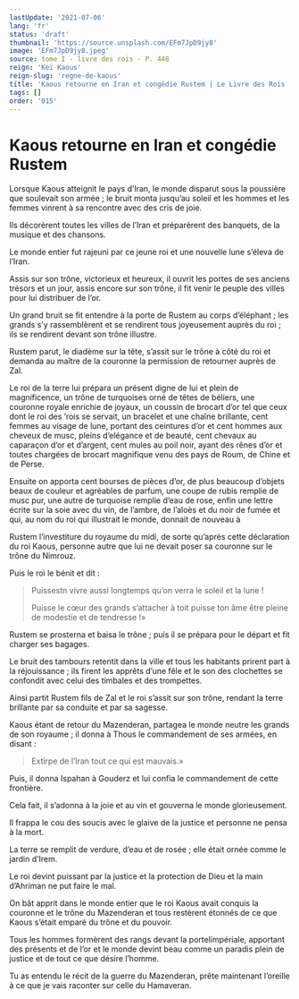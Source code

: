 ```yaml
---
lastUpdate: '2021-07-06'
lang: 'fr'
status: 'draft'
thumbnail: 'https://source.unsplash.com/EFm7JpD9jy8'
image: 'EFm7JpD9jy8.jpeg'
source: tome I - livre des rois - P. 448
reign: 'Keï Kaous'
reign-slug: 'regne-de-kaous'
title: 'Kaous retourne en Iran et congédie Rustem | Le Livre des Rois | Shâhnâmeh'
tags: []
order: '015'
---
```


<!-- LTeX: language=fr -->

# Kaous retourne en Iran et congédie Rustem

Lorsque Kaous atteignit le pays d’Iran, le monde disparut sous la poussière que soulevait son armée ; le bruit monta jusqu’au soleil et les hommes et les femmes vinrent à sa rencontre avec des cris de joie.

Ils décorèrent toutes les villes de l’Iran et préparèrent des banquets, de la musique et des chansons.

Le monde entier fut rajeuni par ce jeune roi et une nouvelle lune s’éleva de l’Iran.

Assis sur son trône, victorieux et heureux, il ouvrit les portes de ses anciens trésors et un jour, assis encore sur son trône, il fit venir le peuple des villes pour lui distribuer de l’or.

Un grand bruit se fit entendre à la porte de Rustem au corps d’éléphant ; les grands s’y rassemblèrent et se rendirent tous joyeusement auprès du roi ; ils se rendirent devant son trône illustre.

Rustem parut, le diadème sur la tête, s’assit sur le trône à côté du roi et demanda au maître de la couronne la permission de retourner auprès de Zal.

Le roi de la terre lui prépara un présent digne de lui et plein de magnificence, un trône de turquoises orné de têtes de béliers, une couronne royale enrichie de joyaux, un coussin de brocart d’or tel que ceux dont le roi des ’rois se servait, un bracelet et une chaîne brillante, cent femmes au visage de lune, portant des ceintures d’or et cent hommes aux cheveux de musc, pleins d’elégance et de beauté, cent chevaux au caparaçon d’or et d’argent, cent mules au poil noir, ayant des rênes d’or et toutes chargées de brocart magnifique venu des pays de Roum, de Chine et de Perse.

Ensuite on apporta cent bourses de pièces d’or, de plus beaucoup d’objets beaux de couleur et agréables de parfum, une coupe de rubis remplie de musc pur, une autre de turquoise remplie d’eau de rose, enfin une lettre écrite sur la soie avec du vin, de l’ambre, de l’aloès et du noir de fumée et qui, au nom du roi qui illustrait le monde, donnait de nouveau à

Rustem l’investiture du royaume du midi, de sorte qu’après cette déclaration du roi Kaous, personne autre que lui ne devait poser sa couronne sur le trône du Nimrouz.

Puis le roi le bénit et dit :

> Puissestn vivre aussi longtemps qu’on verra le soleil et la lune !
>
> Puisse le cœur des grands s’attacher à toit puisse ton âme être pleine de modestie et de tendresse !»

Rustem se prosterna et baisa le trône ; puis il se prépara pour le départ et fit charger ses bagages.

Le bruit des tambours retentit dans la ville et tous les habitants prirent part à la réjouissance ; ils firent les apprêts d’une fêle et le son des clochettes se confondit avec celui des timbales et des trompettes.

Ainsi partit Rustem fils de Zal et le roi s’assit sur son trône, rendant la terre brillante par sa conduite et par sa sagesse.

Kaous étant de retour du Mazenderan, partagea le monde neutre les grands de son royaume ; il donna à Thous le commandement de ses armées, en disant :

> Extirpe de l’Iran tout ce qui est mauvais.»

Puis, il donna Ispahan à Gouderz et lui confia le commandement de cette frontière.

Cela fait, il s’adonna à la joie et au vin et gouverna le monde glorieusement.

Il frappa le cou des soucis avec le glaive de la justice et personne ne pensa à la mort.

La terre se remplit de verdure, d’eau et de rosée ; elle était ornée comme le jardin d’Irem.

Le roi devint puissant par la justice et la protection de Dieu et la main d’Ahriman ne put faire le mal.

On bât apprit dans le monde entier que le roi Kaous avait conquis la couronne et le trône du Mazenderan et tous restèrent étonnés de ce que Kaous s’était emparé du trône et du pouvoir.

Tous les hommes formèrent des rangs devant la portelimpériale, apportant des présents et de l’or et le monde devint beau comme un paradis plein de justice et de tout ce que désire l’homme.

Tu as entendu le récit de la guerre du Mazenderan, prête maintenant l’oreille à ce que je vais raconter sur celle du Hamaveran.
